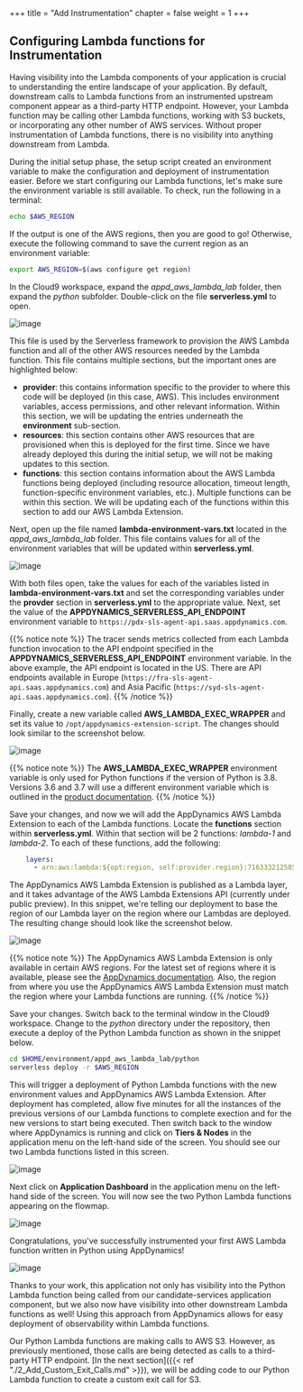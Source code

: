 +++
title = "Add Instrumentation"
chapter = false
weight = 1
+++

## Configuring Lambda functions for Instrumentation

Having visibility into the Lambda components of your application is crucial to understanding the entire landscape of your application. By default, downstream calls to Lambda functions from an instrumented upstream component appear as a third-party HTTP endpoint. However, your Lambda function may be calling other Lambda functions, working with S3 buckets, or incorporating any other number of AWS services. Without proper instrumentation of Lambda functions, there is no visibility into anything downstream from Lambda.

During the initial setup phase, the setup script created an environment variable to make the configuration and deployment of instrumentation easier. Before we start configuring our Lambda functions, let's make sure the environment variable is still available. To check, run the following in a terminal:

``` bash
echo $AWS_REGION
```

If the output is one of the AWS regions, then you are good to go! Otherwise, execute the following command to save the current region as an environment variable:

``` bash
export AWS_REGION=$(aws configure get region)
```

In the Cloud9 workspace, expand the *appd_aws_lambda_lab* folder, then expand the *python* subfolder. Double-click on the file **serverless.yml** to open.

![image](/images/instrumenting_lambda_functions/python/Python_Serverless_YAML.png)

This file is used by the Serverless framework to provision the AWS Lambda function and all of the other AWS resources needed by the Lambda function. This file contains multiple sections, but the important ones are highlighted below:

- **provider**: this contains information specific to the provider to where this code will be deployed (in this case, AWS). This includes environment variables, access permissions, and other relevant information. Within this section, we will be updating the entries underneath the **environment** sub-section.
- **resources**: this section contains other AWS resources that are provisioned when this is deployed for the first time. Since we have already deployed this during the initial setup, we will not be making updates to this section.
- **functions**: this section contains information about the AWS Lambda functions being deployed (including resource allocation, timeout length, function-specific environment variables, etc.). Multiple functions can be within this section. We will be updating each of the functions within this section to add our AWS Lambda Extension.

Next, open up the file named **lambda-environment-vars.txt** located in the *appd_aws_lambda_lab* folder. This file contains values for all of the environment variables that will be updated within **serverless.yml**.

![image](/images/instrumenting_lambda_functions/python/Lambda_Environment_Vars.png)

With both files open, take the values for each of the variables listed in **lambda-environment-vars.txt** and set the corresponding variables under the **provder** section in **serverless.yml** to the appropriate value. Next, set the value of the **APPDYNAMICS_SERVERLESS_API_ENDPOINT** environment variable to `https://pdx-sls-agent-api.saas.appdynamics.com`.

{{% notice note %}}
The tracer sends metrics collected from each Lambda function invocation to the API endpoint specified in the **APPDYNAMICS_SERVERLESS_API_ENDPOINT** environment variable. In the above example, the API endpoint is located in the US. There are API endpoints available in Europe (`https://fra-sls-agent-api.saas.appdynamics.com`) and Asia Pacific (`https://syd-sls-agent-api.saas.appdynamics.com`).
{{% /notice %}}

Finally, create a new variable called **AWS_LAMBDA_EXEC_WRAPPER** and set its value to `/opt/appdynamics-extension-script`. The changes should look similar to the screenshot below.

![image](/images/instrumenting_lambda_functions/python/Python_Serverless_with_Vars.png)

{{% notice note %}}
The **AWS_LAMBDA_EXEC_WRAPPER** environment variable is only used for Python functions if the version of Python is 3.8. Versions 3.6 and 3.7 will use a different environment variable which is outlined in the [product documentation](https://docs.appdynamics.com/display/PRO45/Use+the+AppDynamics+AWS+Lambda+Extension+to+Instrument+Serverless+APM+at+Runtime).
{{% /notice %}}

Save your changes, and now we will add the AppDynamics AWS Lambda Extension to each of the Lambda functions. Locate the **functions** section within **serverless.yml**. Within that section will be 2 functions: *lambda-1* and *lambda-2*. To each of these functions, add the following:

``` yaml
    layers:
      - arn:aws:lambda:${opt:region, self:provider.region}:716333212585:layer:appdynamics-lambda-extension:9
```

The AppDynamics AWS Lambda Extension is published as a Lambda layer, and it takes advantage of the AWS Lambda Extensions API (currently under public preview). In this snippet, we're telling our deployment to base the region of our Lambda layer on the region where our Lambdas are deployed. The resulting change should look like the screenshot below.

![image](/images/instrumenting_lambda_functions/python/Serverless_Lambda_Layers.png)

{{% notice note %}}
The AppDynamics AWS Lambda Extension is only available in certain AWS regions. For the latest set of regions where it is available, please see the [AppDynamics documentation](https://docs.appdynamics.com/display/PRO45/Use+the+AppDynamics+AWS+Lambda+Extension+to+Instrument+Serverless+APM+at+Runtime). Also, the region from where you use the AppDynamics AWS Lambda Extension must match the region where your Lambda functions are running.
{{% /notice %}}

Save your changes. Switch back to the terminal window in the Cloud9 workspace. Change to the *python* directory under the repository, then execute a deploy of the Python Lambda function as shown in the snippet below.

``` bash
cd $HOME/environment/appd_aws_lambda_lab/python
serverless deploy -r $AWS_REGION
```

This will trigger a deployment of Python Lambda functions with the new environment values and AppDynamics AWS Lambda Extension. After deployment has completed, allow five minutes for all the instances of the previous versions of our Lambda functions to complete exection and for the new versions to start being executed. Then switch back to the window where AppDynamics is running and click on **Tiers &amp; Nodes** in the application menu on the left-hand side of the screen. You should see our two Lambda functions listed in this screen.

![image](/images/instrumenting_lambda_functions/python/Python_Lambda_Tiers.png)

Next click on **Application Dashboard** in the application menu on the left-hand side of the screen. You will now see the two Python Lambda functions appearing on the flowmap.

![image](/images/instrumenting_lambda_functions/python/Python_Lambda_Flowmap.png)

Congratulations, you've successfully instrumented your first AWS Lambda function written in Python using AppDynamics!

![image](https://media.giphy.com/media/xTiTnEHBh7qapyuvwQ/giphy.gif)

Thanks to your work, this application not only has visibility into the Python Lambda function being called from our candidate-services application component, but we also now have visibility into other downstream Lambda functions as well! Using this approach from AppDynamics allows for easy deployment of observability within Lambda functions.

Our Python Lambda functions are making calls to AWS S3. However, as previously mentioned, those calls are being detected as calls to a third-party HTTP endpoint. [In the next section]({{< ref "./2_Add_Custom_Exit_Calls.md" >}}), we will be adding code to our Python Lambda function to create a custom exit call for S3.
